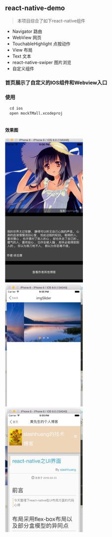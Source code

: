 ## react-native-demo
> 本项目综合了如下react-native组件

- Navigator   路由
- WebView     网页  
- TouchableHighlight   点按动作
- View  布局
- Text 文本
- react-native-swiper 图片浏览
- 自定义组件 

### 首页展示了自定义的IOS组件和Webview入口

### 使用
```
  cd ios
  open mockTMall.xcodeproj
  
```
#### 效果图
<div style={width:100%;}}>
<img src='./Assets/index.jpg' width='50%'>
<img src='./Assets/imgSlider.jpg' width='50%'>
<img src='./Assets/webview.jpg' width='50%'>
</div>


